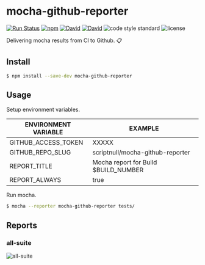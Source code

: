# mocha-github-reporter

[![Run Status](https://api.shippable.com/projects/58b1d2d35b77cc06007641a6/badge?branch=master)](https://app.shippable.com/projects/58b1d2d35b77cc06007641a6) [![npm](https://img.shields.io/npm/v/mocha-github-reporter.svg)]() [![David](https://img.shields.io/david/scriptnull/mocha-github-reporter.svg)]() [![David](https://img.shields.io/david/dev/scriptnull/mocha-github-reporter.svg)]() ![code style standard](https://img.shields.io/badge/code_style-standard-brightgreen.svg) ![license](https://img.shields.io/github/license/scriptnull/mocha-github-reporter.svg)

Delivering mocha results from CI to Github. 📋

## Install
```bash
$ npm install --save-dev mocha-github-reporter
```

## Usage
Setup environment variables.

| ENVIRONMENT VARIABLE | EXAMPLE |
|----------------------|---------|
| GITHUB_ACCESS_TOKEN | XXXXX |
| GITHUB_REPO_SLUG | scriptnull/mocha-github-reporter |
| REPORT_TITLE | Mocha report for Build $BUILD_NUMBER |
| REPORT_ALWAYS | true |

Run mocha.

```bash
$ mocha --reporter mocha-github-reporter tests/
```
## Reports

### all-suite
![all-suite](https://cloud.githubusercontent.com/assets/4211715/23343448/bea6fb28-fc91-11e6-9692-a710dd5659e2.png)
